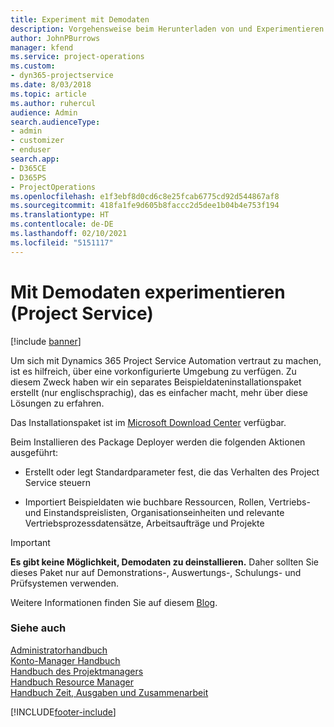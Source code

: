```yaml
---
title: Experiment mit Demodaten
description: Vorgehensweise beim Herunterladen von und Experimentieren mit Demodaten für Project Service Automation.
author: JohnPBurrows
manager: kfend
ms.service: project-operations
ms.custom:
- dyn365-projectservice
ms.date: 8/03/2018
ms.topic: article
ms.author: ruhercul
audience: Admin
search.audienceType:
- admin
- customizer
- enduser
search.app:
- D365CE
- D365PS
- ProjectOperations
ms.openlocfilehash: e1f3ebf8d0cd6c8e25fcab6775cd92d544867af8
ms.sourcegitcommit: 418fa1fe9d605b8faccc2d5dee1b04b4e753f194
ms.translationtype: HT
ms.contentlocale: de-DE
ms.lasthandoff: 02/10/2021
ms.locfileid: "5151117"
---
```

# <a name="experiment-with-demo-data-project-service"></a>Mit Demodaten experimentieren (Project Service)

[!include [banner](../includes/psa-now-project-operations.md)]

Um sich mit Dynamics 365 Project Service Automation vertraut zu machen, ist es hilfreich, über eine vorkonfigurierte Umgebung zu verfügen. Zu diesem Zweck haben wir ein separates Beispieldateninstallationspaket erstellt (nur englischsprachig), das es einfacher macht, mehr über diese Lösungen zu erfahren. 

Das Installationspaket ist im [Microsoft Download Center](https://go.microsoft.com/fwlink/?linkid=859966) verfügbar.  

Beim Installieren des Package Deployer werden die folgenden Aktionen ausgeführt: 
  
-   Erstellt oder legt Standardparameter fest, die das Verhalten des Project Service steuern  
  
-   Importiert Beispieldaten wie buchbare Ressourcen, Rollen, Vertriebs- und Einstandspreislisten, Organisationseinheiten und relevante Vertriebsprozessdatensätze, Arbeitsaufträge und Projekte    
  
> [!IMPORTANT]
> **Es gibt keine Möglichkeit, Demodaten zu deinstallieren.** Daher sollten Sie dieses Paket nur auf Demonstrations-, Auswertungs-, Schulungs- und Prüfsystemen verwenden.

Weitere Informationen finden Sie auf diesem [Blog](https://blogs.msdn.microsoft.com/crm/2017/10/24/microsoft-dynamics-365-for-field-service-and-project-service-automation-sample-data).





  
### <a name="see-also"></a>Siehe auch  
 [Administratorhandbuch](../psa/admin-guide.md)   
 [Konto-Manager Handbuch](../psa/account-manager-guide.md)   
 [Handbuch des Projektmanagers](../psa/project-manager-guide.md)   
 [Handbuch Resource Manager](../psa/resource-manager-guide.md)   
 [Handbuch Zeit, Ausgaben und Zusammenarbeit](../psa/time-expense-collaboration-guide.md)


[!INCLUDE[footer-include](../includes/footer-banner.md)]